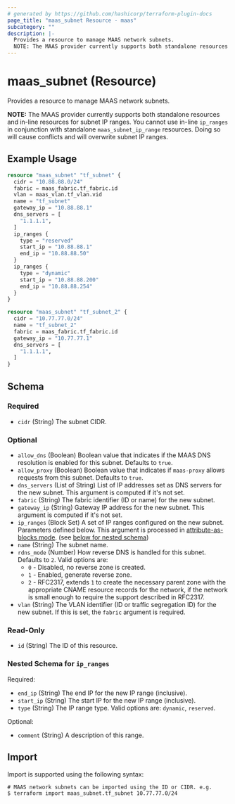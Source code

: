 ```yaml
---
# generated by https://github.com/hashicorp/terraform-plugin-docs
page_title: "maas_subnet Resource - maas"
subcategory: ""
description: |-
  Provides a resource to manage MAAS network subnets.
  NOTE: The MAAS provider currently supports both standalone resources and in-line resources for subnet IP ranges. You cannot use in-line ip_ranges in conjunction with standalone maas_subnet_ip_range resources. Doing so will cause conflicts and will overwrite subnet IP ranges.
---
```


# maas_subnet (Resource)

Provides a resource to manage MAAS network subnets.

**NOTE:** The MAAS provider currently supports both standalone resources and in-line resources for subnet IP ranges. You cannot use in-line `ip_ranges` in conjunction with standalone `maas_subnet_ip_range` resources. Doing so will cause conflicts and will overwrite subnet IP ranges.

## Example Usage

```terraform
resource "maas_subnet" "tf_subnet" {
  cidr = "10.88.88.0/24"
  fabric = maas_fabric.tf_fabric.id
  vlan = maas_vlan.tf_vlan.vid
  name = "tf_subnet"
  gateway_ip = "10.88.88.1"
  dns_servers = [
    "1.1.1.1",
  ]
  ip_ranges {
    type = "reserved"
    start_ip = "10.88.88.1"
    end_ip = "10.88.88.50"
  }
  ip_ranges {
    type = "dynamic"
    start_ip = "10.88.88.200"
    end_ip = "10.88.88.254"
  }
}

resource "maas_subnet" "tf_subnet_2" {
  cidr = "10.77.77.0/24"
  name = "tf_subnet_2"
  fabric = maas_fabric.tf_fabric.id
  gateway_ip = "10.77.77.1"
  dns_servers = [
    "1.1.1.1",
  ]
}
```

<!-- schema generated by tfplugindocs -->
## Schema

### Required

- `cidr` (String) The subnet CIDR.

### Optional

- `allow_dns` (Boolean) Boolean value that indicates if the MAAS DNS resolution is enabled for this subnet. Defaults to `true`.
- `allow_proxy` (Boolean) Boolean value that indicates if `maas-proxy` allows requests from this subnet. Defaults to `true`.
- `dns_servers` (List of String) List of IP addresses set as DNS servers for the new subnet. This argument is computed if it's not set.
- `fabric` (String) The fabric identifier (ID or name) for the new subnet.
- `gateway_ip` (String) Gateway IP address for the new subnet. This argument is computed if it's not set.
- `ip_ranges` (Block Set) A set of IP ranges configured on the new subnet. Parameters defined below. This argument is processed in [attribute-as-blocks mode](https://www.terraform.io/docs/configuration/attr-as-blocks.html). (see [below for nested schema](#nestedblock--ip_ranges))
- `name` (String) The subnet name.
- `rdns_mode` (Number) How reverse DNS is handled for this subnet. Defaults to `2`. Valid options are:
	* `0` - Disabled, no reverse zone is created.
	* `1` - Enabled, generate reverse zone.
	* `2` - RFC2317, extends `1` to create the necessary parent zone with the appropriate CNAME resource records for the network, if the network is small enough to require the support described in RFC2317.
- `vlan` (String) The VLAN identifier (ID or traffic segregation ID) for the new subnet. If this is set, the `fabric` argument is required.

### Read-Only

- `id` (String) The ID of this resource.

<a id="nestedblock--ip_ranges"></a>
### Nested Schema for `ip_ranges`

Required:

- `end_ip` (String) The end IP for the new IP range (inclusive).
- `start_ip` (String) The start IP for the new IP range (inclusive).
- `type` (String) The IP range type. Valid options are: `dynamic`, `reserved`.

Optional:

- `comment` (String) A description of this range.

## Import

Import is supported using the following syntax:

```shell
# MAAS network subnets can be imported using the ID or CIDR. e.g.
$ terraform import maas_subnet.tf_subnet 10.77.77.0/24
```

